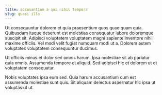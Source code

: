 ```yaml
---
title: accusantium a qui nihil tempora
slug: quasi illo
---
```


Ut consequuntur dolorem et quia praesentium quos quae quam quia. Quibusdam itaque deserunt est molestias consequatur labore doloremque suscipit sit. Adipisci voluptatem voluptatem magni sapiente inventore nihil maxime officiis. Vel modi velit fugiat numquam modi ut a. Dolorem autem voluptates voluptatem consequuntur ducimus.

Ut officiis minus et dolor sed omnis harum. Ipsa molestiae sit ab pariatur quia omnis. Assumenda tempore et aliquid. Sed adipisci hic et dolorem ut et voluptatem consequatur.

Nobis voluptates ipsa eum sed. Quia harum accusantium cum est assumenda molestiae sunt quis. Sit aliquam delectus aspernatur hic ipsa ut voluptas ut ut.
